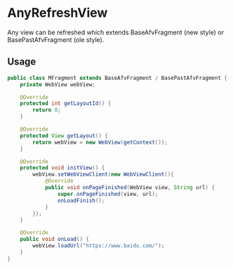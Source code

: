# AnyRefreshView

Any view can be refreshed which extends BaseAfvFragment (new style) or BasePastAfvFragment (ole style).

## Usage

```Java
public class MFragment extends BaseAfvFragment / BasePastAfvFragment {
    private WebView webView;

    @Override
    protected int getLayoutId() {
        return 0;
    }

    @Override
    protected View getLayout() {
        return webView = new WebView(getContext());
    }

    @Override
    protected void initView() {
        webView.setWebViewClient(new WebViewClient(){
            @Override
            public void onPageFinished(WebView view, String url) {
                super.onPageFinished(view, url);
                onLoadFinish();
            }
        });
    }

    @Override
    public void onLoad() {
        webView.loadUrl("https://www.baidu.com/");
    }
}
```
